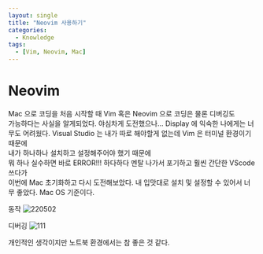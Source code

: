 ```yaml
---
layout: single
title: "Neovim 사용하기"
categories:
  - Knowledge
tags:
  - [Vim, Neovim, Mac]
---
```

# Neovim
Mac 으로 코딩을 처음 시작할 때 Vim 혹은 Neovim 으로 코딩은 물론 디버깅도 <br>
가능하다는 사실을 알게되었다.
야심차게 도전했으나... Display 에 익숙한 나에게는 너무도 어려웠다.
Visual Studio 는 내가 따로 해야할게 없는데 Vim 은 터미널 환경이기 때문에 <br>
내가 하나하나 설치하고 설정해주어야 했기 때문에<br>
뭐 하나 실수하면 바로 ERROR!!!
하다하다 멘탈 나가서 포기하고 훨씬 간단한 VScode 쓰다가 <br>
이번에 Mac 초기화하고 다시 도전해보았다.
내 입맛대로 설치 및 설정할 수 있어서 너무 좋았다.
Mac OS 기준이다.

동작
![220502](https://user-images.githubusercontent.com/87271529/166154917-00d1aa45-2b67-4aad-b3f3-2b2f49b9fe31.gif)

디버깅
![111](https://user-images.githubusercontent.com/87271529/166236076-3b5c3be5-4d37-4de4-a531-9443189f0e80.gif)

개인적인 생각이지만 노트북 환경에서는 참 좋은 것 같다.
